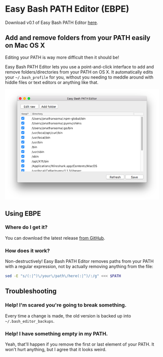 # Easy Bash PATH Editor (EBPE)

Download v0.1 of Easy Bash PATH Editor [here](https://github.com/jsoma/easy-bash-path-editor/releases/download/v0.1/Easy.Bash.PATH.Editor.zip).

## Add and remove folders from your PATH easily on Mac OS X

Editing your PATH is way more difficult then it should be!

Easy Bash PATH Editor lets you use a point-and-click interface to add and remove folders/directories from your PATH on OS X. It automatically edits your `~/.bash_profile` for you, without you needing to meddle around with hiddle files or text editors or anything like that.

![](screenshots/main.png)

## Using EBPE

### Where do I get it?

You can download the latest release [from GitHub](https://github.com/jsoma/easy-bash-path-editor/releases/download/v0.1/Easy.Bash.PATH.Editor.zip).

### How does it work?

Non-destructively! Easy Bash PATH Editor removes paths from your PATH with a regular expression, not by actually removing anything from the file:

```bash
sed -E "s/(:|^)\/your\/path\/here(:|^)/:/g" <<< $PATH
```

## Troubleshooting

### Help! I'm scared you're going to break something.

Every time a change is made, the old version is backed up into `~/.bash_editor_backups`.

### Help! I have something empty in my PATH.

Yeah, that'll happen if you remove the first or last element of your PATH. It won't hurt anything, but I agree that it looks weird.